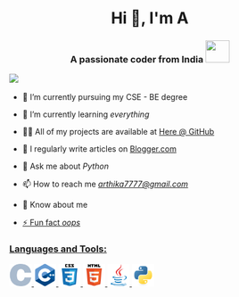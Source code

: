 <h1 align="center">Hi 👋, I'm A</h1>
<h3 align="center">A passionate coder from India
<img src="https://camo.githubusercontent.com/63371d36886ee658f5a97401f393e1ab1684b2fd3de674b8f5efc7d410b2a3d0/68747470733a2f2f6d656469612e67697068792e636f6d2f6d656469612f57556c706c634d704f43456d5447427442572f67697068792e676966" width="43" height="40"/>
</h3>
<p align="left"> <a href="https://twitter.com/ArthikaGanesan" target="blank"><img src="https://img.shields.io/twitter/follow/ArthikaGanesan?logo=twitter&style=for-the-badge" /></a> </p>

- 🔭 I’m currently pursuing my CSE - BE degree

- 🌱 I’m currently learning *everything*

- 👨‍💻 All of my projects are available at [Here @ GitHub](github.com/arthikag)

- 📝 I regularly write articles on [Blogger.com](arthika.blogspot.com)

- 💬 Ask me about *Python*

- 📫 How to reach me *arthika7777@gmail.com*

- 📄 Know about me <a href="https://drive.google.com/file/d/1zR0wl9JlgKPdSt5YuyGATGLXd1cEIgTp/view?usp=sharing" target="_blank">

- ⚡ Fun fact *oops*

<h3 align="left">Languages and Tools:</h3>
<p align="left"> <a href="https://www.cprogramming.com/" target="_blank"> <img src="https://raw.githubusercontent.com/devicons/devicon/master/icons/c/c-original.svg" alt="c" width="40" height="40"/> </a> <a href="https://www.w3schools.com/cpp/" target="_blank"> <img src="https://raw.githubusercontent.com/devicons/devicon/master/icons/cplusplus/cplusplus-original.svg" alt="cplusplus" width="40" height="40"/> </a> <a href="https://www.w3schools.com/css/" target="_blank"> <img src="https://raw.githubusercontent.com/devicons/devicon/master/icons/css3/css3-original-wordmark.svg" alt="css3" width="40" height="40"/> </a> <a href="https://www.w3.org/html/" target="_blank"> <img src="https://raw.githubusercontent.com/devicons/devicon/master/icons/html5/html5-original-wordmark.svg" alt="html5" width="40" height="40"/> </a> <a href="https://www.java.com" target="_blank"> <img src="https://raw.githubusercontent.com/devicons/devicon/master/icons/java/java-original.svg" alt="java" width="40" height="40"/> </a> <a href="https://www.python.org" target="_blank"> <img src="https://raw.githubusercontent.com/devicons/devicon/master/icons/python/python-original.svg" alt="python" width="40" height="40"/> </a> </p>
